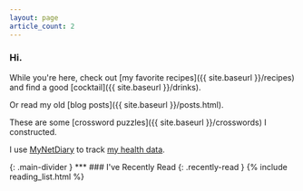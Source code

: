 ```yaml
---
layout: page
article_count: 2
---
```


### Hi.

While you're here, check out [my favorite recipes]({{ site.baseurl }}/recipes) and find a good [cocktail]({{ site.baseurl }}/drinks).

Or read my old [blog posts]({{ site.baseurl }}/posts.html).

These are some [crossword puzzles]({{ site.baseurl }}/crosswords) <span class="no-split">I constructed.</span>

I use [MyNetDiary](https://www.mynetdiary.com) to track <a class="my-net-diary" href="{{ site.baseurl }}/health.html">my health data</a>.

<p id="weather"></p>
{: .main-divider }
***
### I've Recently Read
{: .recently-read }
{% include reading_list.html %}
